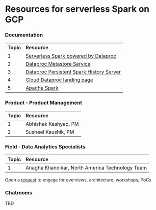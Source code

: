 # Resources for serverless Spark on GCP

### Documentation
| Topic | Resource | 
| -- | :--- |
| 1 | [Serverless Spark powered by Dataproc](https://cloud.google.com/dataproc-serverless/docs)| 
| 2 | [Dataproc Metastore Service](https://cloud.google.com/dataproc-metastore/docs) |
| 3 | [Dataproc Persistent Spark History Server]() |
| 4 | [Cloud Dataproc landing page](https://cloud.google.com/dataproc/docs) |
| 5 | [Apache Spark](https://spark.apache.org/docs/latest/) |

### Product - Product Management
| Topic | Resource | 
| -- | :--- |
| 1 | Abhishek Kashyap, PM | 
| 2 | Susheel Kaushik, PM |

### Field - Data Analytics Specialists
| Topic | Resource | 
| -- | :--- |
| 1 | Anagha Khanolkar, North America Technology Team | 

Open a [request](go/new-er) to engage for overviews, architecture, workshops, PoCs

### Chatrooms

TBD


